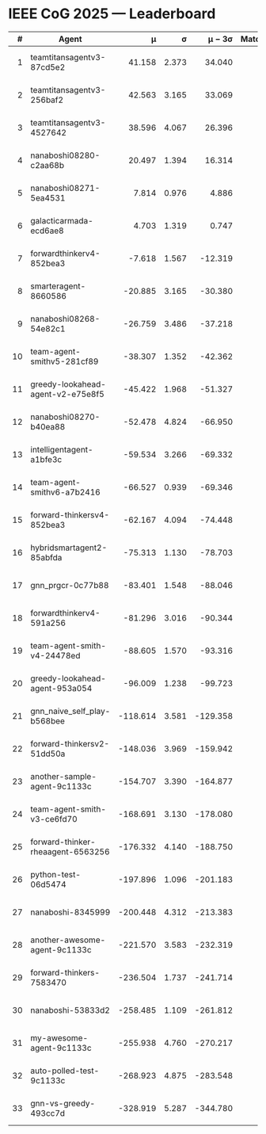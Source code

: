 # IEEE CoG 2025 — Leaderboard

| # | Agent | μ | σ | μ − 3σ | Matches | Updated |
|---:|---|---:|---:|---:|---:|---|
| 1 | teamtitansagentv3-87cd5e2 | 41.158 | 2.373 | 34.040 | 660 | 2025-09-01 02:02 |
| 2 | teamtitansagentv3-256baf2 | 42.563 | 3.165 | 33.069 | 740 | 2025-09-01 02:02 |
| 3 | teamtitansagentv3-4527642 | 38.596 | 4.067 | 26.396 | 620 | 2025-09-01 02:02 |
| 4 | nanaboshi08280-c2aa68b | 20.497 | 1.394 | 16.314 | 760 | 2025-09-01 02:02 |
| 5 | nanaboshi08271-5ea4531 | 7.814 | 0.976 | 4.886 | 720 | 2025-09-01 02:02 |
| 6 | galacticarmada-ecd6ae8 | 4.703 | 1.319 | 0.747 | 780 | 2025-09-01 02:02 |
| 7 | forwardthinkerv4-852bea3 | -7.618 | 1.567 | -12.319 | 751 | 2025-09-01 02:02 |
| 8 | smarteragent-8660586 | -20.885 | 3.165 | -30.380 | 545 | 2025-09-01 02:02 |
| 9 | nanaboshi08268-54e82c1 | -26.759 | 3.486 | -37.218 | 980 | 2025-09-01 02:02 |
| 10 | team-agent-smithv5-281cf89 | -38.307 | 1.352 | -42.362 | 760 | 2025-09-01 02:02 |
| 11 | greedy-lookahead-agent-v2-e75e8f5 | -45.422 | 1.968 | -51.327 | 890 | 2025-09-01 02:02 |
| 12 | nanaboshi08270-b40ea88 | -52.478 | 4.824 | -66.950 | 820 | 2025-09-01 02:02 |
| 13 | intelligentagent-a1bfe3c | -59.534 | 3.266 | -69.332 | 651 | 2025-09-01 02:02 |
| 14 | team-agent-smithv6-a7b2416 | -66.527 | 0.939 | -69.346 | 920 | 2025-09-01 02:02 |
| 15 | forward-thinkersv4-852bea3 | -62.167 | 4.094 | -74.448 | 420 | 2025-09-01 02:02 |
| 16 | hybridsmartagent2-85abfda | -75.313 | 1.130 | -78.703 | 647 | 2025-09-01 02:02 |
| 17 | gnn_prgcr-0c77b88 | -83.401 | 1.548 | -88.046 | 680 | 2025-09-01 02:02 |
| 18 | forwardthinkerv4-591a256 | -81.296 | 3.016 | -90.344 | 560 | 2025-09-01 02:02 |
| 19 | team-agent-smith-v4-24478ed | -88.605 | 1.570 | -93.316 | 660 | 2025-09-01 02:02 |
| 20 | greedy-lookahead-agent-953a054 | -96.009 | 1.238 | -99.723 | 750 | 2025-09-01 02:02 |
| 21 | gnn_naive_self_play-b568bee | -118.614 | 3.581 | -129.358 | 340 | 2025-09-01 02:02 |
| 22 | forward-thinkersv2-51dd50a | -148.036 | 3.969 | -159.942 | 460 | 2025-09-01 02:02 |
| 23 | another-sample-agent-9c1133c | -154.707 | 3.390 | -164.877 | 740 | 2025-09-01 02:02 |
| 24 | team-agent-smith-v3-ce6fd70 | -168.691 | 3.130 | -178.080 | 620 | 2025-09-01 02:02 |
| 25 | forward-thinker-rheaagent-6563256 | -176.332 | 4.140 | -188.750 | 840 | 2025-09-01 02:02 |
| 26 | python-test-06d5474 | -197.896 | 1.096 | -201.183 | 580 | 2025-09-01 02:02 |
| 27 | nanaboshi-8345999 | -200.448 | 4.312 | -213.383 | 580 | 2025-09-01 02:02 |
| 28 | another-awesome-agent-9c1133c | -221.570 | 3.583 | -232.319 | 880 | 2025-09-01 02:02 |
| 29 | forward-thinkers-7583470 | -236.504 | 1.737 | -241.714 | 640 | 2025-09-01 02:02 |
| 30 | nanaboshi-53833d2 | -258.485 | 1.109 | -261.812 | 740 | 2025-09-01 02:02 |
| 31 | my-awesome-agent-9c1133c | -255.938 | 4.760 | -270.217 | 780 | 2025-09-01 02:02 |
| 32 | auto-polled-test-9c1133c | -268.923 | 4.875 | -283.548 | 920 | 2025-09-01 02:02 |
| 33 | gnn-vs-greedy-493cc7d | -328.919 | 5.287 | -344.780 | 700 | 2025-09-01 02:02 |
